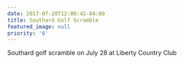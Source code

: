 ```yaml
---
date: 2017-07-28T12:00:42-04:00
title: Southard Golf Scramble
featured_image: null
priority: '6'
---
```

Southard golf scramble on July 28 at Liberty Country Club
